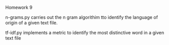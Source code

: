  Homework 9

n-grams.py carries out the n gram algorithim tto identify the language of origin of a given text file.

tf-idf.py implements a metric to identify the most distinctive word in a given text file

